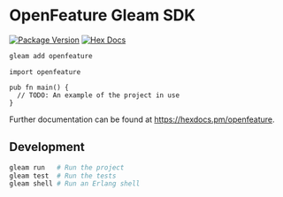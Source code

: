 # OpenFeature Gleam SDK

[![Package Version](https://img.shields.io/hexpm/v/openfeature)](https://hex.pm/packages/openfeature)
[![Hex Docs](https://img.shields.io/badge/hex-docs-ffaff3)](https://hexdocs.pm/openfeature/)

```sh
gleam add openfeature
```
```gleam
import openfeature

pub fn main() {
  // TODO: An example of the project in use
}
```

Further documentation can be found at <https://hexdocs.pm/openfeature>.

## Development

```sh
gleam run   # Run the project
gleam test  # Run the tests
gleam shell # Run an Erlang shell
```
